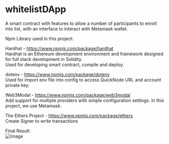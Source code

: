 # whitelistDApp

A smart contract with features to allow a number of participants to enroll into list, with an interface to interact with Metamask wallet.

Npm Library used in this project:

Hardhat - https://www.npmjs.com/package/hardhat<br>
Hardhat is an Ethereum development environment and framework designed for full stack development in Solidity. <br>
Used for developing smart contract, compile and deploy.

dotenv - https://www.npmjs.com/package/dotenv<br>
Used for import env file into config to access QuickNode URL and account private key.

Web3Modal - https://www.npmjs.com/package/web3modal<br>
Add support for multiple providers with simple configuration settings. In this project, we use Metamask.

The Ethers Project - https://www.npmjs.com/package/ethers<br>
Create Signer to write transactions

Final Result:<br>
![image](https://user-images.githubusercontent.com/72980013/197527280-122e8677-c9f6-4c05-a2d7-b851bb9cfc88.png)
